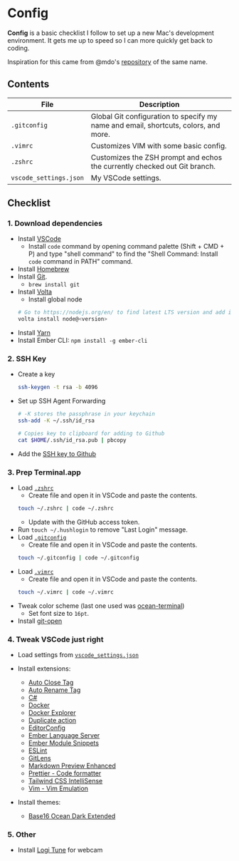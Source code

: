 # Config

**Config** is a basic checklist I follow to set up a new Mac's development environment. It gets me up to speed so I can more quickly get back to coding.

Inspiration for this came from @mdo's [repository](https://github.com/mdo/config) of the same name.

## Contents

| File                   | Description                                                                         |
| ---------------------- | ----------------------------------------------------------------------------------- |
| `.gitconfig`           | Global Git configuration to specify my name and email, shortcuts, colors, and more. |
| `.vimrc`               | Customizes VIM with some basic config.                                              |
| `.zshrc`               | Customizes the ZSH prompt and echos the currently checked out Git branch.           |
| `vscode_settings.json` | My VSCode settings.                                                                 |

## Checklist

### 1. Download dependencies

- Install [VSCode](https://code.visualstudio.com/)
  - Install `code` command by opening command palette (Shift + CMD + P) and type "shell command" to find the "Shell Command: Install `code` command in PATH" command.
- Install [Homebrew](https://brew.sh)
- Install [Git](https://git-scm.com/download/mac).
  - `brew install git`
- Install [Volta](https://volta.sh/)
  - Install global node
  ```sh
  # Go to https://nodejs.org/en/ to find latest LTS version and add it after `@`
  volta install node@<version>
  ```
- Install [Yarn](https://yarnpkg.com/en/docs/install)
- Install Ember CLI: `npm install -g ember-cli`

### 2. SSH Key

- Create a key
  ```sh
  ssh-keygen -t rsa -b 4096
  ```
- Set up SSH Agent Forwarding

  ```sh
  # -K stores the passphrase in your keychain
  ssh-add -K ~/.ssh/id_rsa

  # Copies key to clipboard for adding to Github
  cat $HOME/.ssh/id_rsa.pub | pbcopy
  ```

- Add the [SSH key to Github](https://github.com/settings/keys)

### 3. Prep Terminal.app

- Load [`.zshrc`](.zshrc)
  - Create file and open it in VSCode and paste the contents.
  ```sh
  touch ~/.zshrc | code ~/.zshrc
  ```
  - Update with the GitHub access token.
- Run `touch ~/.hushlogin` to remove "Last Login" message.
- Load [`.gitconfig`](.gitconfig)
  - Create file and open it in VSCode and paste the contents.
  ```sh
  touch ~/.gitconfig | code ~/.gitconfig
  ```
- Load [`.vimrc`](.vimrc)
  - Create file and open it in VSCode and paste the contents.
  ```sh
  touch ~/.vimrc | code ~/.vimrc
  ```
- Tweak color scheme (last one used was [ocean-terminal](https://github.com/mdo/ocean-terminal))
  - Set font size to `16pt`.
- Install [git-open](https://github.com/paulirish/git-open)

### 4. Tweak VSCode just right

- Load settings from [`vscode_settings.json`](vscode_settings.json)
- Install extensions:

  - [Auto Close Tag](https://marketplace.visualstudio.com/items?itemName=formulahendry.auto-close-tag)
  - [Auto Rename Tag](https://marketplace.visualstudio.com/items?itemName=formulahendry.auto-rename-tag)
  - [C#](https://marketplace.visualstudio.com/items?itemName=ms-vscode.csharp)
  - [Docker](https://marketplace.visualstudio.com/items?itemName=PeterJausovec.vscode-docker)
  - [Docker Explorer](https://marketplace.visualstudio.com/items?itemName=formulahendry.docker-explorer)
  - [Duplicate action](https://marketplace.visualstudio.com/items?itemName=mrmlnc.vscode-duplicate)
  - [EditorConfig](https://marketplace.visualstudio.com/items?itemName=EditorConfig.EditorConfig)
  - [Ember Language Server](https://marketplace.visualstudio.com/items?itemName=EmberTooling.vscode-ember)
  - [Ember Module Snippets](https://marketplace.visualstudio.com/items?itemName=candidmetrics.ember-module-snippets)
  - [ESLint](https://marketplace.visualstudio.com/items?itemName=dbaeumer.vscode-eslint)
  - [GitLens](https://marketplace.visualstudio.com/items?itemName=eamodio.gitlens)
  - [Markdown Preview Enhanced](https://marketplace.visualstudio.com/items?itemName=shd101wyy.markdown-preview-enhanced)
  - [Prettier - Code formatter](https://marketplace.visualstudio.com/items?itemName=esbenp.prettier-vscode)
  - [Tailwind CSS IntelliSense](https://marketplace.visualstudio.com/items?itemName=bradlc.vscode-tailwindcss)
  - [Vim - Vim Emulation](https://marketplace.visualstudio.com/items?itemName=vscodevim.vim)

- Install themes:
  - [Base16 Ocean Dark Extended](https://marketplace.visualstudio.com/items?itemName=kleber-swf.ocean-dark-extended)

### 5. Other

- Install [Logi Tune](https://www.logitech.com/en-us/video-collaboration/software/logi-tune-software.html) for webcam
